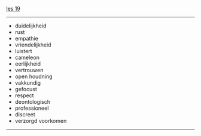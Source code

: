 [les 19](https://campusvesta.instructure.com/courses/826/pages/les-19-basiscommunicatie-en-attitude-van-de-ambulancier?module_item_id=14672)

---

- duidelijkheid
- rust
- empathie
- vriendelijkheid
- luistert
- cameleon
- eerlijkheid
- vertrouwen
- open houdning
- vakkundig
- gefocust
- respect
- deontologisch
- professioneel
- discreet
- verzorgd voorkomen

---


